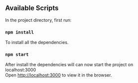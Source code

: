 ## Available Scripts

In the project directory, first run:

### `npm install`

To install all the dependencies.

### `npm start`

After install the dependencies will can now start the project on localhost:3000<br />
Open [http://localhost:3000](http://localhost:3000) to view it in the browser.